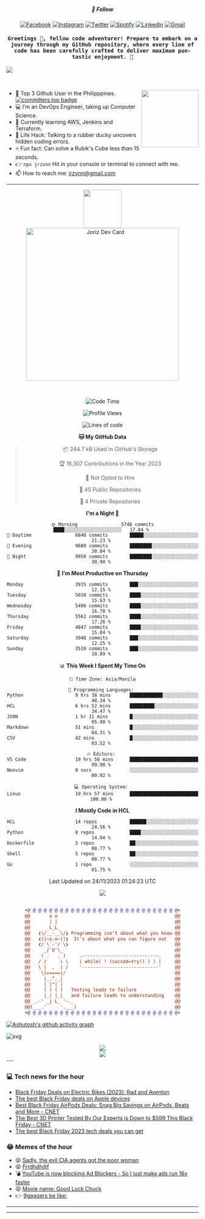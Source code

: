 <h5 align="center">💬 Follow</h5>
<div align="center">

[![Facebook](https://img.shields.io/badge/Facebook-%231877F2.svg?style=for-the-badge&logo=Facebook&logoColor=white)](https://www.facebook.com/Horisyo/)
[![Instagram](https://img.shields.io/badge/Instagram-%23E4405F.svg?style=for-the-badge&logo=Instagram&logoColor=white)](https://www.instagram.com/jrzvnn_/)
[![Twitter](https://img.shields.io/badge/Twitter-%231DA1F2.svg?style=for-the-badge&logo=Twitter&logoColor=white)](https://twitter.com/jrz_studies)
[![Spotify](https://img.shields.io/badge/Spotify-%231ED760.svg?style=for-the-badge&logo=Spotify&logoColor=white)](https://open.spotify.com/user/217td4qrc6mzqjodfalmzjpdi?si=b93099b9078c4ccb)
[![LinkedIn](https://img.shields.io/badge/LinkedIn-%230077B5.svg?style=for-the-badge&logo=LinkedIn&logoColor=white)](https://www.linkedin.com/in/jrz-vnn/)
[![Gmail](https://img.shields.io/badge/Gmail-D14836?style=for-the-badge&logo=gmail&logoColor=white)](mailto:jrzvnn@gmail.com)

</div>
<h4 align="center"><samp>Greetings 👋, fellow code adventurer! Prepare to embark on a journey through my GitHub repository, where every line of code has been carefully crafted to deliver maximum pun-tastic enjoyment. 🚀 </samp></h4>

<!--horizontal divider(gradiant)-->
<img src="https://user-images.githubusercontent.com/73097560/115834477-dbab4500-a447-11eb-908a-139a6edaec5c.gif">

&nbsp; 

<img align='right' src='https://github.com/Rishit-dagli/Rishit-dagli/blob/master/images/octocat-anime.gif' width='150"'>

- 🚀 Top 3 Github User in the Philipppines. [![committers.top badge](https://user-badge.committers.top/philippines/jrzvnn.svg)](https://user-badge.committers.top/philippines/USERNAME)
- 💻 I’m an DevOps Engineer, taking up Computer Science.
- 🤖 Currently learning AWS, Jenkins and Terraform.
- 🎯 Life Hack: Talking to a rubber ducky uncovers hidden coding errors.
- ⚡ Fun fact: Can solve a Rubik's Cube less than 15 seconds.
- 👉 `npx jrzvnn` Hit in your console or terminal to connect with me.
- 📫 How to reach me: jrzvnn@gmail.com

---

<!--🖼️OCTOCAT-->
<p align="center">

<img src="https://media.giphy.com/media/IP7sarl7C5lSFCw9rG/giphy.gif"  width="100px" height="100px">
<br />
<a href="https://app.daily.dev/jorizvillanueva"><img src="https://github.com/jrzvnn/jrzvnn/blob/main/devcard.svg" width="400" alt="Joriz Dev Card"/></a>
</p>

<br />
<div align="center">

<!--START_SECTION:waka-->
![Code Time](http://img.shields.io/badge/Code%20Time-210%20hrs%2010%20mins-blue)

![Profile Views](http://img.shields.io/badge/Profile%20Views-612-blue)

![Lines of code](https://img.shields.io/badge/From%20Hello%20World%20I%27ve%20Written-1.4%20million%20lines%20of%20code-blue)

**🐱 My GitHub Data** 

> 📦 244.7 kB Used in GitHub's Storage 
 > 
> 🏆 16,307 Contributions in the Year 2023
 > 
> 🚫 Not Opted to Hire
 > 
> 📜 45 Public Repositories 
 > 
> 🔑 4 Private Repositories 
 > 
**I'm a Night 🦉** 

```text
🌞 Morning                5748 commits        ████░░░░░░░░░░░░░░░░░░░░░   17.84 % 
🌆 Daytime                6840 commits        █████░░░░░░░░░░░░░░░░░░░░   21.23 % 
🌃 Evening                9680 commits        ████████░░░░░░░░░░░░░░░░░   30.04 % 
🌙 Night                  9958 commits        ████████░░░░░░░░░░░░░░░░░   30.90 % 
```
📅 **I'm Most Productive on Thursday** 

```text
Monday                   3915 commits        ███░░░░░░░░░░░░░░░░░░░░░░   12.15 % 
Tuesday                  5038 commits        ████░░░░░░░░░░░░░░░░░░░░░   15.63 % 
Wednesday                5406 commits        ████░░░░░░░░░░░░░░░░░░░░░   16.78 % 
Thursday                 5562 commits        ████░░░░░░░░░░░░░░░░░░░░░   17.26 % 
Friday                   4847 commits        ████░░░░░░░░░░░░░░░░░░░░░   15.04 % 
Saturday                 3948 commits        ███░░░░░░░░░░░░░░░░░░░░░░   12.25 % 
Sunday                   3510 commits        ███░░░░░░░░░░░░░░░░░░░░░░   10.89 % 
```


📊 **This Week I Spent My Time On** 

```text
🕑︎ Time Zone: Asia/Manila

💬 Programming Languages: 
Python                   9 hrs 38 mins       ████████████░░░░░░░░░░░░░   48.34 % 
HCL                      6 hrs 52 mins       █████████░░░░░░░░░░░░░░░░   34.47 % 
JSON                     1 hr 11 mins        █░░░░░░░░░░░░░░░░░░░░░░░░   05.98 % 
Markdown                 51 mins             █░░░░░░░░░░░░░░░░░░░░░░░░   04.31 % 
CSV                      42 mins             █░░░░░░░░░░░░░░░░░░░░░░░░   03.52 % 

🔥 Editors: 
VS Code                  19 hrs 56 mins      █████████████████████████   99.98 % 
Neovim                   0 secs              ░░░░░░░░░░░░░░░░░░░░░░░░░   00.02 % 

💻 Operating System: 
Linux                    19 hrs 57 mins      █████████████████████████   100.00 % 
```

**I Mostly Code in HCL** 

```text
HCL                      14 repos            ██████░░░░░░░░░░░░░░░░░░░   24.56 % 
Python                   8 repos             ████░░░░░░░░░░░░░░░░░░░░░   14.04 % 
Dockerfile               5 repos             ██░░░░░░░░░░░░░░░░░░░░░░░   08.77 % 
Shell                    5 repos             ██░░░░░░░░░░░░░░░░░░░░░░░   08.77 % 
Go                       1 repo              ░░░░░░░░░░░░░░░░░░░░░░░░░   01.75 % 
```




 Last Updated on 24/11/2023 01:24:23 UTC
<!--END_SECTION:waka-->

<img src="https://wakatime.com/share/@jrzvnn/70a4618c-7cd9-4016-b7b9-eabe75c837ee.svg">

<br />
<br />

```diff
+@ @ @ @ @ @ @ @ @ @ @ @ @ @ @ @ @ @ @ @ @ @ @ @ @ @ @ @+
@@       o o                                           @@
@@       | |                                           @@
@@      _L_L_                                          @@
@@   ❮\/__-__\/❯ Programming isn't about what you know @@
@@   ❮(|~o.o~|)❯  It's about what you can figure out   @@
@@   ❮/ \`-'/ \❯                                       @@
@@     _/`U'\_                                         @@
@@    ( .   . )     .----------------------------.     @@
@@   / /     \ \    | while( ! (succed=try() ) ) |     @@
@@   \ |  ,  | /    '----------------------------'     @@
@@    \|=====|/                                        @@
@@     |_.^._|                                         @@
@@     | |"| |                                         @@
@@     ( ) ( )   Testing leads to failure              @@
@@     |_| |_|   and failure leads to understanding    @@
@@ _.-' _j L_ '-._                                     @@
@@(___.'     '.___)                                    @@
+@ @ @ @ @ @ @ @ @ @ @ @ @ @ @ @ @ @ @ @ @ @ @ @ @ @ @ @+

```

</div>




[![Ashutosh's github activity graph](https://github-readme-activity-graph.vercel.app/graph?username=jrzvnn&theme=github-compact)](https://github.com/ashutosh00710/github-readme-activity-graph)


![svg](profile-3d-contrib/profile-night-green.svg)

<div align="center">
<img src="https://github.com/jrzvnn/jrzvnn/blob/output/github-snake-dark.svg">
</div>

<div align=center>
<img align=center src=https://metrics.lecoq.io/jrzvnn?template=classic&isocalendar=1&languages=1&achievements=1&base=header%2C%20activity%2C%20community%2C%20repositories%2C%20metadata&base.indepth=false&base.hireable=false&base.skip=false&isocalendar=false&isocalendar.duration=full-year&languages=false&languages.limit=8&languages.threshold=0%25&languages.other=false&languages.colors=github&languages.sections=most-used&languages.indepth=false&languages.analysis.timeout=15&languages.analysis.timeout.repositories=7.5&languages.categories=markup%2C%20programming&languages.recent.categories=markup%2C%20programming&languages.recent.load=300&languages.recent.days=14&achievements=false&achievements.threshold=C&achievements.secrets=true&achievements.display=detailed&achievements.limit=0&config.timezone=Asia%2FManila)
</div>
<div align="left">
---

### 💻 Tech news for the hour

<!-- TECH:START -->
 - [Black Friday Deals on Electric Bikes &lpar;2023&rpar;: Rad and Aventon](https://www.wired.com/story/best-electric-bike-deals-2023-1/)
 - [The best Black Friday deals on Apple devices](https://www.theverge.com/23971262/black-friday-2023-apple-deals-cyber-monday)
 - [Best Black Friday AirPods Deals: Snag Big Savings on AirPods, Beats and More     - CNET](https://www.cnet.com/deals/best-black-friday-cyber-monday-airpods-deals/#ftag=CAD590a51e)
 - [The Best 3D Printer Tested By Our Experts is Down to $599 This Black Friday     - CNET](https://www.cnet.com/deals/the-best-3d-printer-tested-by-our-experts-is-down-to-599-this-black-friday/#ftag=CAD590a51e)
 - [The best Black Friday 2023 tech deals you can get](https://www.theverge.com/23971107/black-friday-2023-best-deals-tech-earbuds-gaming-tablets)<!-- TECH:END -->

### 😂 Memes of the hour

<!-- MEMES:START -->
 - 😝 [Sadly, the evil CIA agents got the poor woman](http://9gag.com/gag/aPgqyeB)
 - 😝 [Frrdhdhdjf](http://9gag.com/gag/aXnOb49)
 - 💣 [YouTube is now blocking Ad Blockers - So I just make ads run 16x faster](http://9gag.com/gag/aqeE2mj)
 - 😝 [Movie name: Good Luck Chuck](http://9gag.com/gag/a5XYKZo)
 - 👉 [9gaggers be like:](http://9gag.com/gag/a5XYNRV)<!-- MEMES:END -->

---

---
